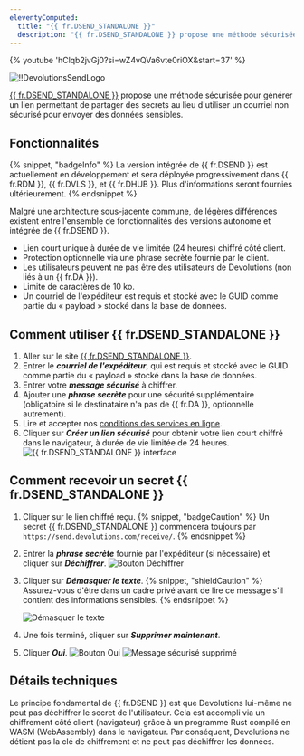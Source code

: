 ```yaml
---
eleventyComputed:
  title: "{{ fr.DSEND_STANDALONE }}"
  description: "{{ fr.DSEND_STANDALONE }} propose une méthode sécurisée pour générer un lien permettant de partager des secrets au lieu d'utiliser un courriel non sécurisé pour envoyer des données sensibles."
---
```

{% youtube 'hClqb2jvGj0?si=wZ4vQVa6vte0riOX&amp;start=37' %}

![!!DevolutionsSendLogo](https://cdnweb.devolutions.net/images/projects/devolutions-send/devolutions-send-color-shadow.svg)

[{{ fr.DSEND_STANDALONE }}](https://devolutions.net/devolutions-send/) propose une méthode sécurisée pour générer un lien permettant de partager des secrets au lieu d'utiliser un courriel non sécurisé pour envoyer des données sensibles.

## Fonctionnalités
{% snippet, "badgeInfo" %}
La version intégrée de {{ fr.DSEND }} est actuellement en développement et sera déployée progressivement dans {{ fr.RDM }}, {{ fr.DVLS }}, et {{ fr.DHUB }}. Plus d'informations seront fournies ultérieurement.
{% endsnippet %}

Malgré une architecture sous-jacente commune, de légères différences existent entre l'ensemble de fonctionnalités des versions autonome et intégrée de {{ fr.DSEND }}.

* Lien court unique à durée de vie limitée (24 heures) chiffré côté client.
* Protection optionnelle via une phrase secrète fournie par le client.
* Les utilisateurs peuvent ne pas être des utilisateurs de Devolutions (non liés à un {{ fr.DA }}).
* Limite de caractères de 10 ko.
* Un courriel de l'expéditeur est requis et stocké avec le GUID comme partie du « payload » stocké dans la base de données.

## Comment utiliser {{ fr.DSEND_STANDALONE }}
1. Aller sur le site [{{ fr.DSEND_STANDALONE }}](https://send.devolutions.com/).
1. Entrer le ***courriel de l'expéditeur***, qui est requis et stocké avec le GUID comme partie du « payload » stocké dans la base de données.
1. Entrer votre ***message sécurisé*** à chiffrer.
1. Ajouter une ***phrase secrète*** pour une sécurité supplémentaire (obligatoire si le destinataire n'a pas de {{ fr.DA }}, optionnelle autrement).
1. Lire et accepter nos [conditions des services en ligne](https://devolutions.net/legal/online-services-terms/).
1. Cliquer sur ***Créer un lien sécurisé*** pour obtenir votre lien court chiffré dans le navigateur, à durée de vie limitée de 24 heures.
![{{ fr.DSEND_STANDALONE }} interface](https://cdnweb.devolutions.net/docs/docs_en_kb_KB2363.png)

## Comment recevoir un secret {{ fr.DSEND_STANDALONE }}
1. Cliquer sur le lien chiffré reçu.
   {% snippet, "badgeCaution" %}
   Un secret {{ fr.DSEND_STANDALONE }} commencera toujours par `https://send.devolutions.com/receive/`.
   {% endsnippet %}
1. Entrer la ***phrase secrète*** fournie par l'expéditeur (si nécessaire) et cliquer sur ***Déchiffrer***.
![Bouton Déchiffrer](https://cdnweb.devolutions.net/docs/docs_en_kb_KB0187.png)
1. Cliquer sur ***Démasquer le texte***.
   {% snippet, "shieldCaution" %}
   Assurez-vous d'être dans un cadre privé avant de lire ce message s'il contient des informations sensibles.
   {% endsnippet %}

   ![Démasquer le texte](https://cdnweb.devolutions.net/docs/docs_en_kb_KB0188.png)
1. Une fois terminé, cliquer sur ***Supprimer maintenant***.
1. Cliquer ***Oui***.
![Bouton Oui](https://cdnweb.devolutions.net/docs/docs_en_kb_KB0189.png)
![Message sécurisé supprimé](https://cdnweb.devolutions.net/docs/docs_en_kb_KB0190.png)

## Détails techniques
Le principe fondamental de {{ fr.DSEND }} est que Devolutions lui-même ne peut pas déchiffrer le secret de l'utilisateur. Cela est accompli via un chiffrement côté client (navigateur) grâce à un programme Rust compilé en WASM (WebAssembly) dans le navigateur. Par conséquent, Devolutions ne détient pas la clé de chiffrement et ne peut pas déchiffrer les données.
